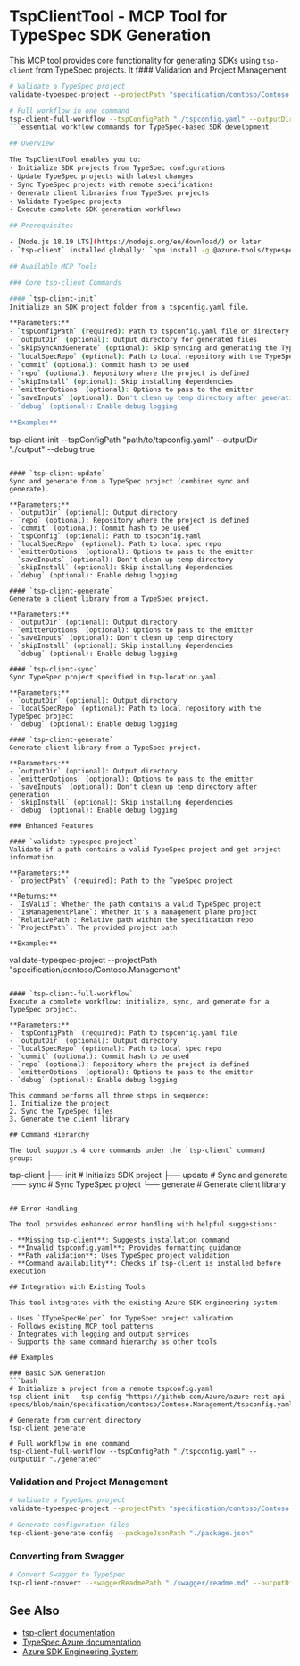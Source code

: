 # TspClientTool - MCP Tool for TypeSpec SDK Generation

This MCP tool provides core functionality for generating SDKs using `tsp-client` from TypeSpec projects. It f### Validation and Project Management
```bash
# Validate a TypeSpec project
validate-typespec-project --projectPath "specification/contoso/Contoso.Management"

# Full workflow in one command
tsp-client-full-workflow --tspConfigPath "./tspconfig.yaml" --outputDir "./generated"
```essential workflow commands for TypeSpec-based SDK development.

## Overview

The TspClientTool enables you to:
- Initialize SDK projects from TypeSpec configurations
- Update TypeSpec projects with latest changes
- Sync TypeSpec projects with remote specifications
- Generate client libraries from TypeSpec projects
- Validate TypeSpec projects
- Execute complete SDK generation workflows

## Prerequisites

- [Node.js 18.19 LTS](https://nodejs.org/en/download/) or later
- `tsp-client` installed globally: `npm install -g @azure-tools/typespec-client-generator-cli`

## Available MCP Tools

### Core tsp-client Commands

#### `tsp-client-init`
Initialize an SDK project folder from a tspconfig.yaml file.

**Parameters:**
- `tspConfigPath` (required): Path to tspconfig.yaml file or directory containing it
- `outputDir` (optional): Output directory for generated files
- `skipSyncAndGenerate` (optional): Skip syncing and generating the TypeSpec project
- `localSpecRepo` (optional): Path to local repository with the TypeSpec project
- `commit` (optional): Commit hash to be used
- `repo` (optional): Repository where the project is defined
- `skipInstall` (optional): Skip installing dependencies
- `emitterOptions` (optional): Options to pass to the emitter
- `saveInputs` (optional): Don't clean up temp directory after generation
- `debug` (optional): Enable debug logging

**Example:**
```
tsp-client-init --tspConfigPath "path/to/tspconfig.yaml" --outputDir "./output" --debug true
```

#### `tsp-client-update`
Sync and generate from a TypeSpec project (combines sync and generate).

**Parameters:**
- `outputDir` (optional): Output directory
- `repo` (optional): Repository where the project is defined
- `commit` (optional): Commit hash to be used
- `tspConfig` (optional): Path to tspconfig.yaml
- `localSpecRepo` (optional): Path to local spec repo
- `emitterOptions` (optional): Options to pass to the emitter
- `saveInputs` (optional): Don't clean up temp directory
- `skipInstall` (optional): Skip installing dependencies
- `debug` (optional): Enable debug logging

#### `tsp-client-generate`
Generate a client library from a TypeSpec project.

**Parameters:**
- `outputDir` (optional): Output directory
- `emitterOptions` (optional): Options to pass to the emitter
- `saveInputs` (optional): Don't clean up temp directory
- `skipInstall` (optional): Skip installing dependencies
- `debug` (optional): Enable debug logging

#### `tsp-client-sync`
Sync TypeSpec project specified in tsp-location.yaml.

**Parameters:**
- `outputDir` (optional): Output directory
- `localSpecRepo` (optional): Path to local repository with the TypeSpec project
- `debug` (optional): Enable debug logging

#### `tsp-client-generate`
Generate client library from a TypeSpec project.

**Parameters:**
- `outputDir` (optional): Output directory
- `emitterOptions` (optional): Options to pass to the emitter
- `saveInputs` (optional): Don't clean up temp directory after generation
- `skipInstall` (optional): Skip installing dependencies
- `debug` (optional): Enable debug logging

### Enhanced Features

#### `validate-typespec-project`
Validate if a path contains a valid TypeSpec project and get project information.

**Parameters:**
- `projectPath` (required): Path to the TypeSpec project

**Returns:**
- `IsValid`: Whether the path contains a valid TypeSpec project
- `IsManagementPlane`: Whether it's a management plane project
- `RelativePath`: Relative path within the specification repo
- `ProjectPath`: The provided project path

**Example:**
```
validate-typespec-project --projectPath "specification/contoso/Contoso.Management"
```

#### `tsp-client-full-workflow`
Execute a complete workflow: initialize, sync, and generate for a TypeSpec project.

**Parameters:**
- `tspConfigPath` (required): Path to tspconfig.yaml file
- `outputDir` (optional): Output directory
- `localSpecRepo` (optional): Path to local spec repo
- `commit` (optional): Commit hash to be used
- `repo` (optional): Repository where the project is defined
- `emitterOptions` (optional): Options to pass to the emitter
- `debug` (optional): Enable debug logging

This command performs all three steps in sequence:
1. Initialize the project
2. Sync the TypeSpec files
3. Generate the client library

## Command Hierarchy

The tool supports 4 core commands under the `tsp-client` command group:

```
tsp-client
├── init                 # Initialize SDK project
├── update              # Sync and generate
├── sync                # Sync TypeSpec project
└── generate            # Generate client library
```

## Error Handling

The tool provides enhanced error handling with helpful suggestions:

- **Missing tsp-client**: Suggests installation command
- **Invalid tspconfig.yaml**: Provides formatting guidance
- **Path validation**: Uses TypeSpec project validation
- **Command availability**: Checks if tsp-client is installed before execution

## Integration with Existing Tools

This tool integrates with the existing Azure SDK engineering system:

- Uses `ITypeSpecHelper` for TypeSpec project validation
- Follows existing MCP tool patterns
- Integrates with logging and output services
- Supports the same command hierarchy as other tools

## Examples

### Basic SDK Generation
```bash
# Initialize a project from a remote tspconfig.yaml
tsp-client init --tsp-config "https://github.com/Azure/azure-rest-api-specs/blob/main/specification/contoso/Contoso.Management/tspconfig.yaml"

# Generate from current directory
tsp-client generate

# Full workflow in one command
tsp-client-full-workflow --tspConfigPath "./tspconfig.yaml" --outputDir "./generated"
```

### Validation and Project Management
```bash
# Validate a TypeSpec project
validate-typespec-project --projectPath "specification/contoso/Contoso.Management"

# Generate configuration files
tsp-client-generate-config --packageJsonPath "./package.json"
```

### Converting from Swagger
```bash
# Convert Swagger to TypeSpec
tsp-client-convert --swaggerReadmePath "./swagger/readme.md" --outputDir "./typespec"
```

## See Also

- [tsp-client documentation](https://azure.github.io/typespec-azure/docs/howtos/generate-with-tsp-client/intro_tsp_client/)
- [TypeSpec Azure documentation](https://azure.github.io/typespec-azure/)
- [Azure SDK Engineering System](https://github.com/Azure/azure-sdk-tools)
